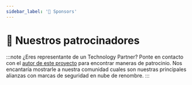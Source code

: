 ```yaml
---
sidebar_label: '🤝 Sponsors'
---
```


# 🤝 Nuestros patrocinadores

:::note ¿Eres representante de un Technology Partner?
Ponte en contacto con el [autor de este proyecto](https://www.linkedin.com/in/gerardokaztro/) para encontrar maneras de patrocinio. Nos encantaría mostrarle a nuestra comunidad cuales son nuestras principales alianzas con marcas de seguridad en nube de renombre.
:::

